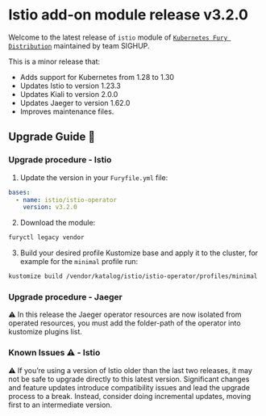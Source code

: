 # Istio add-on module release v3.2.0

Welcome to the latest release of `istio` module of [`Kubernetes Fury Distribution`](https://github.com/sighupio/fury-distribution) maintained by team SIGHUP.

This is a minor release that:

- Adds support for Kubernetes from 1.28 to 1.30
- Updates Istio to version 1.23.3
- Updates Kiali to version 2.0.0
- Updates Jaeger to version 1.62.0
- Improves maintenance files.

## Upgrade Guide 🦮

### Upgrade procedure - Istio

1. Update the version in your `Furyfile.yml` file:

```yaml
bases:
  - name: istio/istio-operator
    version: v3.2.0
```

2. Download the module:

```bash
furyctl legacy vendor
```

3. Build your desired profile Kustomize base and apply it to the cluster, for example for the `minimal` profile run:

```bash
kustomize build /vendor/katalog/istio/istio-operator/profiles/minimal | kubectl apply -f
```

### Upgrade procedure - Jaeger

⚠️ In this release the Jaeger operator resources are now isolated from operated resources, you must add the folder-path of the operator into kustomize plugins list. 

### Known Issues ⚠️ - Istio
⚠️ If you’re using a version of Istio older than the last two releases, it may not be safe to upgrade directly to this latest version. Significant changes and feature updates introduce compatibility issues and lead the upgrade process to a break. Instead, consider doing incremental updates, moving first to an intermediate version.
